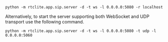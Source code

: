 
```
python -m rtclite.app.sip.server -d -t ws -l 0.0.0.0:5080 -r localhost
```

Alternatively, to start the server supporting both WebSocket and UDP transport use the following command.
```
python -m rtclite.app.sip.server -d -t ws -l 0.0.0.0:5080 -t udp -l 0.0.0.0:5060
```
